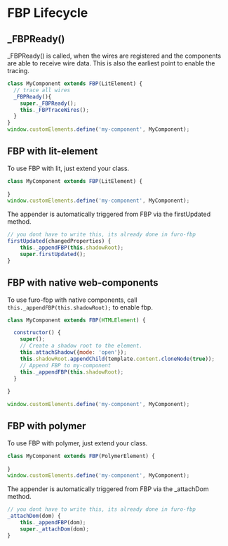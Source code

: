 # FBP Lifecycle

## _FBPReady()
_FBPReady() is called, when the wires are registered and the components are able to receive wire data.
This is also the earliest point to enable the tracing.

```javascript
class MyComponent extends FBP(LitElement) {  
  // trace all wires
  _FBPReady(){
    super._FBPReady();
    this._FBPTraceWires();
  }
}
window.customElements.define('my-component', MyComponent);

```


## FBP with lit-element
To use FBP with lit, just extend your class.
```javascript
class MyComponent extends FBP(LitElement) {
  
}
window.customElements.define('my-component', MyComponent);
```

The appender is automatically triggered from FBP via the firstUpdated method.
```javascript
// you dont have to write this, its already done in furo-fbp
firstUpdated(changedProperties) {
    this._appendFBP(this.shadowRoot);
    super.firstUpdated();
}
```



## FBP with native web-components
To use furo-fbp with native components, call `this._appendFBP(this.shadowRoot);` to enable fbp.

```javascript
class MyComponent extends FBP(HTMLElement) {

  constructor() {
    super();
    // Create a shadow root to the element.
    this.attachShadow({mode: 'open'});
    this.shadowRoot.appendChild(template.content.cloneNode(true));
    // Append FBP to my-component
    this._appendFBP(this.shadowRoot);
  }
 
}

window.customElements.define('my-component', MyComponent);

```


## FBP with polymer
To use FBP with polymer, just extend your class.
```javascript
class MyComponent extends FBP(PolymerElement) {
  
}
window.customElements.define('my-component', MyComponent);
```

The appender is automatically triggered from FBP via the _attachDom method.
```javascript
// you dont have to write this, its already done in furo-fbp
_attachDom(dom) {
    this._appendFBP(dom);
    super._attachDom(dom);
}
```
